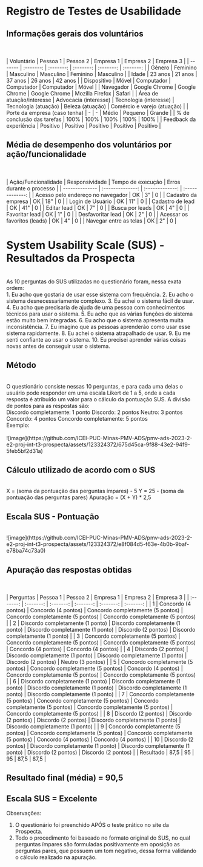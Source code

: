 # Registro de Testes de Usabilidade #

## Informações gerais dos voluntários ##
<br>
<br>
| Voluntário | Pessoa 1 | Pessoa 2 | Empresa 1 | Empresa 2 | Empresa 3 | 
| ------- | :-------: | :-------: | :-------: | :-------: | :-------: |
| Gênero | Feminino | Masculino | Masculino | Feminino | Masculino |
| Idade | 23 anos | 21 anos | 37 anos | 26 anos | 42 anos |
| Dispositivo | Móvel | Computador | Computador | Computador | Móvel |
| Navegador | Google Chrome | Google Chrome | Google Chrome | Mozilla Firefox | Safari |
| Área de atuação/interesse | Advocacia (interesse) | Tecnologia (interesse) | Tecnologia (atuação) | Beleza (atuação) | Comércio e varejo (atuação) |
| Porte da empresa (caso tenha) | - | - | Médio | Pequeno | Grande |
| % de conclusão das tarefas | 100% | 100% | 100% | 100% | 100%  |
| Feedback da experiência | Positivo | Positivo | Positivo | Positivo | Positivo |


## Média de desempenho dos voluntários por ação/funcionalidade ##
<br>
<br>
| Ação/Funcionalidade | Responsividade | Tempo de execução | Erros durante o processo | 
| -------------- | :--------------: | :-------------: | :-------------: | 
| Acesso pelo endereço no navegador | OK | 3" | 0 | 
| Cadastro da empresa | OK | 18" | 0 | 
| Login de Usuário | OK | 11" | 0 | 
| Cadastro de lead | OK | 41" | 0 | 
| Editar lead | OK | 7" | 0 |
| Busca por leads | OK | 4" | 0 |
| Favoritar lead | OK | 1" | 0 | 
| Desfavoritar lead | OK | 2" | 0 | 
| Acessar os favoritos (leads) | OK | 4" | 0 | 
| Navegar entre as telas | OK | 2" | 0 | 


# System Usability Scale (SUS) - Resultados da Prospecta #
<br>
As 10 perguntas do SUS utilizadas no questionário foram, nessa exata ordem:
<br>
1.  Eu acho que gostaria de usar esse sistema com frequência.
2.  Eu acho o sistema desnecessariamente complexo.
3.  Eu achei o sistema fácil de usar.
4.  Eu acho que precisaria de ajuda de uma pessoa com conhecimentos técnicos para usar o sistema.
5.  Eu acho que as várias funções do sistema estão muito bem integradas.
6.  Eu acho que o sistema apresenta muita inconsistência.
7.  Eu imagino que as pessoas aprenderão como usar esse sistema rapidamente.
8.  Eu achei o sistema atrapalhado de usar.
9.  Eu me senti confiante ao usar o sistema.
10. Eu precisei aprender várias coisas novas antes de conseguir usar o sistema.


## Método ##
<br>
O questionário consiste nessas 10 perguntas, e para cada uma delas o usuário pode responder em uma escala Likert de 1 a 5, onde a cada resposta é atribuído um valor para o cálculo da pontuação SUS. A divisão de pontos para as respostas são:
<br>
Discordo completamente: 1 ponto
Discordo: 2 pontos
Neutro: 3 pontos
Concordo: 4 pontos
Concordo completamente: 5 pontos
<br>
Exemplo:
<br> 
<br>
![image](https://github.com/ICEI-PUC-Minas-PMV-ADS/pmv-ads-2023-2-e2-proj-int-t3-prospecta/assets/123324372/675d45ca-9f88-43e2-94f9-5feb5bf2d31a)


## Cálculo utilizado de acordo com o SUS ##
<br>
X = (soma da pontuação das perguntas ímpares) - 5 
Y = 25 - (soma da pontuação das perguntas pares)
Apuração = (X + Y) * 2,5


## Escala SUS - Pontuação ##
<br>
![image](https://github.com/ICEI-PUC-Minas-PMV-ADS/pmv-ads-2023-2-e2-proj-int-t3-prospecta/assets/123324372/e8f084d5-f63e-4b0b-9baf-e78ba74c73a0)


## Apuração das respostas obtidas ##
<br>
<br>
| Perguntas | Pessoa 1 | Pessoa 2 | Empresa 1 | Empresa 2 | Empresa 3 | 
| :-------: | :-------: | :-------: | :-------: | :-------: | :-------: |
| 1 | Concordo (4 pontos) | Concordo (4 pontos) | Concordo completamente (5 pontos) | Concordo completamente (5 pontos) | Concordo completamente (5 pontos) |
| 2 | Discordo completamente (1 ponto) | Discordo completamente (1 ponto) | Discordo completamente (1 ponto) | Discordo (2 pontos) | Discordo completamente (1 ponto) |
| 3 | Concordo completamente (5 pontos) | Concordo completamente (5 pontos) | Concordo completamente (5 pontos) | Concordo (4 pontos) | Concordo (4 pontos) |
| 4 | Discordo (2 pontos) | Discordo completamente (1 ponto) | Discordo completamente (1 ponto) | Discordo (2 pontos) | Neutro (3 pontos) |
| 5 | Concordo completamente (5 pontos) | Concordo completamente (5 pontos) | Concordo (4 pontos) | Concordo completamente (5 pontos) | Concordo completamente (5 pontos) |
| 6 | Discordo completamente (1 ponto) | Discordo completamente (1 ponto) | Discordo completamente (1 ponto) | Discordo completamente (1 ponto) | Discordo completamente (1 ponto) |
| 7  | Concordo completamente (5 pontos) | Concordo completamente (5 pontos) | Concordo completamente (5 pontos) | Concordo completamente (5 pontos) | Concordo completamente (5 pontos)  |
| 8 | Discordo (2 pontos) | Discordo (2 pontos) | Discordo (2 pontos) | Discordo completamente (1 ponto) | Discordo completamente (1 ponto) |
| 9 | Concordo completamente (5 pontos) | Concordo completamente (5 pontos) | Concordo completamente (5 pontos) | Concordo (4 pontos) | Concordo (4 pontos) |
| 10 | Discordo (2 pontos) | Discordo completamente (1 ponto)  | Discordo completamente (1 ponto) | Discordo (2 pontos) | Discordo (2 pontos) |
| Resultado | 87,5 | 95 | 95 | 87,5 | 87,5 |

## Resultado final (média) = 90,5 ##
## Escala SUS = Excelente ##

Observações: 
1. O questionário foi preenchido APÓS o teste prático no site da Prospecta.
2. Todo o procedimento foi baseado no formato original do SUS, no qual perguntas ímpares são formuladas positivamente em oposição as perguntas pares, que possuem um tom negativo, dessa forma validando o cálculo realizado na apuração.




